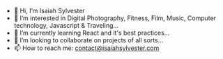 - 👋 Hi, I’m Isaiah Sylvester
- 👀 I’m interested in Digital Photography, Fitness, Film, Music, Computer technology, Javascript & Traveling...
- 🌱 I’m currently learning React and it's best practices...
- 💞️ I’m looking to collaborate on projects of all sorts...
- 📫 How to reach me: contact@isaiahsylvester.com 

<!---
Isaiahsylnol/Isaiahsylnol is a ✨ special ✨ repository because its `README.md` (this file) appears on your GitHub profile.
You can click the Preview link to take a look at your changes.
--->

